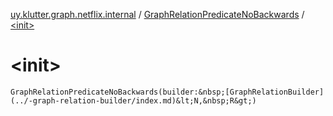 [uy.klutter.graph.netflix.internal](../index.md) / [GraphRelationPredicateNoBackwards](index.md) / [&lt;init&gt;](.)


# &lt;init&gt;
`GraphRelationPredicateNoBackwards(builder:&nbsp;[GraphRelationBuilder](../-graph-relation-builder/index.md)&lt;N,&nbsp;R&gt;)`


